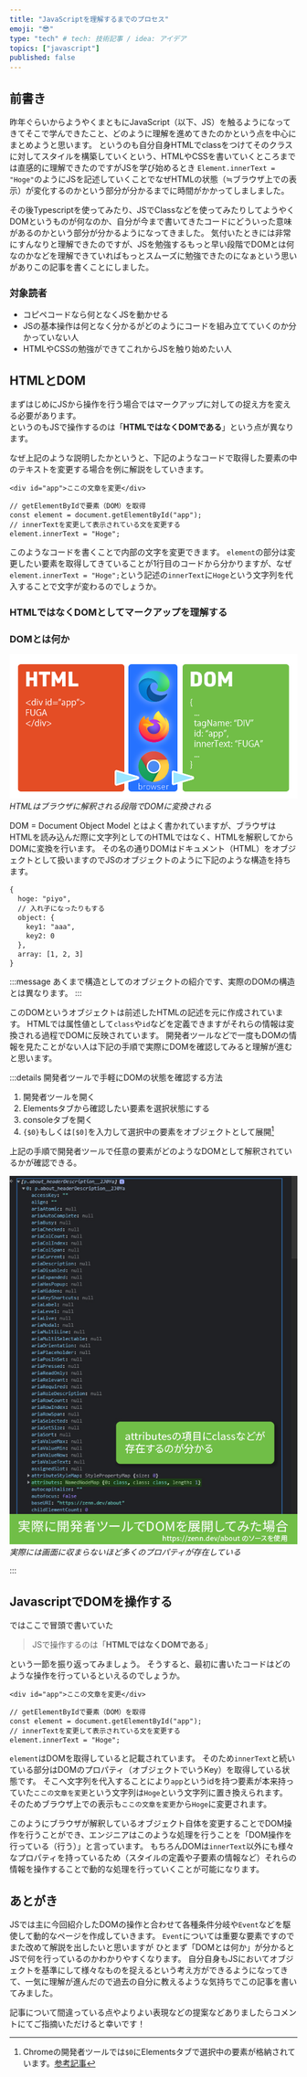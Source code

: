 ```yaml
---
title: "JavaScriptを理解するまでのプロセス"
emoji: "😎"
type: "tech" # tech: 技術記事 / idea: アイデア
topics: ["javascript"]
published: false
---
```


## 前書き

昨年ぐらいからようやくまともにJavaScript（以下、JS）を触るようになってきてそこで学んできたこと、どのように理解を進めてきたのかという点を中心にまとめようと思います。
というのも自分自身HTMLでclassをつけてそのクラスに対してスタイルを構築していくという、HTMLやCSSを書いていくところまでは直感的に理解できたのですがJSを学び始めるとき
`Element.innerText = "Hoge"`のようにJSを記述していくことでなぜHTMLの状態（≒ブラウザ上での表示）が変化するのかという部分が分かるまでに時間がかかってしましました。

その後Typescriptを使ってみたり、JSでClassなどを使ってみたりしてようやくDOMというものが何なのか、自分が今まで書いてきたコードにどういった意味があるのかという部分が分かるようになってきました。
気付いたときには非常にすんなりと理解できたのですが、JSを勉強するもっと早い段階でDOMとは何なのかなどを理解できていればもっとスムーズに勉強できたのになぁという思いがありこの記事を書くことにしました。

### 対象読者

- コピペコードなら何となくJSを動かせる
- JSの基本操作は何となく分かるがどのようにコードを組み立てていくのか分かっていない人
- HTMLやCSSの勉強ができてこれからJSを触り始めたい人

## HTMLとDOM

まずはじめにJSから操作を行う場合ではマークアップに対しての捉え方を変える必要があります。  
というのもJSで操作するのは「**HTMLではなくDOMである**」という点が異なります。

なぜ上記のような説明したかというと、下記のようなコードで取得した要素の中のテキストを変更する場合を例に解説をしていきます。

```html:HTML
<div id="app">ここの文章を変更</div>
```

```js:javascript
// getElementByIdで要素（DOM）を取得
const element = document.getElementById("app");
// innerTextを変更して表示されている文を変更する
element.innerText = "Hoge";
```

このようなコードを書くことで内部の文字を変更できます。
`element`の部分は変更したい要素を取得してきていることが1行目のコードから分かりますが、なぜ`element.innerText = "Hoge";`という記述の`innerText`に`Hoge`という文字列を代入することで文字が変わるのでしょうか。

### HTMLではなくDOMとしてマークアップを理解する

### DOMとは何か

![](/images/articles/what-is-javascript/dom.png)
*HTMLはブラウザに解釈される段階でDOMに変換される*

DOM = Document Object Model
とはよく書かれていますが、ブラウザはHTMLを読み込んだ際に文字列としてのHTMLではなく、HTMLを解釈してからDOMに変換を行います。
その名の通りDOMはドキュメント（HTML）をオブジェクトとして扱いますのでJSのオブジェクトのように下記のような構造を持ちます。

```js:javascript
{
  hoge: "piyo",
  // 入れ子になったりもする
  object: {
    key1: "aaa",
    key2: 0
  },
  array: [1, 2, 3]
}
```

:::message
あくまで構造としてのオブジェクトの紹介です、実際のDOMの構造とは異なります。
:::

このDOMというオブジェクトは前述したHTMLの記述を元に作成されています。
HTMLでは属性値として`class`や`id`などを定義できますがそれらの情報は変換される過程でDOMに反映されています。
開発者ツールなどで一度もDOMの情報を見たことがない人は下記の手順で実際にDOMを確認してみると理解が進むと思います。

:::details 開発者ツールで手軽にDOMの状態を確認する方法

1. 開発者ツールを開く
2. Elementsタブから確認したい要素を選択状態にする
3. consoleタブを開く
4. `{$0}`もしくは`[$0]`を入力して選択中の要素をオブジェクトとして展開[^1]

[^1]: Chromeの開発者ツールでは`$0`にElementsタブで選択中の要素が格納されています。[参考記事](https://qiita.com/Tsuyoshi84/items/4ada593c76b0a1339b6e#%E7%9B%B4%E8%BF%91%E3%81%AB%E9%81%B8%E6%8A%9E%E3%81%97%E3%81%9F%E8%A6%81%E7%B4%A0%E3%81%AE%E5%8F%82%E7%85%A7)

上記の手順で開発者ツールで任意の要素がどのようなDOMとして解釈されているかが確認できる。

![実際に開発者ツールでDOMを展開した場合、attributesの項目にclassなどが表示されている](/images/articles/what-is-javascript/dom-on-devtool.jpg)
*実際には画面に収まらないほど多くのプロパティが存在している*

:::

## JavascriptでDOMを操作する

ではここで冒頭で書いていた
> JSで操作するのは「**HTMLではなくDOMである**」

という一節を振り返ってみましょう。
そうすると、最初に書いたコードはどのような操作を行っているといえるのでしょうか。

```html:HTML
<div id="app">ここの文章を変更</div>
```

```js:Javascript
// getElementByIdで要素（DOM）を取得
const element = document.getElementById("app");
// innerTextを変更して表示されている文を変更する
element.innerText = "Hoge";
```

`element`はDOMを取得していると記載されています。
そのため`innerText`と続いている部分はDOMのプロパティ（オブジェクトでいうKey）を取得している状態です。
そこへ文字列を代入することにより`app`というidを持つ要素が本来持っていた`ここの文章を変更`という文字列は`Hoge`という文字列に置き換えられます。
そのためブラウザ上での表示も`ここの文章を変更`から`Hoge`に変更されます。

このようにブラウザが解釈しているオブジェクト自体を変更することでDOM操作を行うことができ、エンジニアはこのような処理を行うことを「DOM操作を行っている（行う）」と言っています。
もちろんDOMは`innerText`以外にも様々なプロパティを持っているため（スタイルの定義や子要素の情報など）それらの情報を操作することで動的な処理を行っていくことが可能になります。

## あとがき

JSでは主に今回紹介したDOMの操作と合わせて各種条件分岐や`Event`などを駆使して動的なページを作成していきます。
`Event`については重要な要素ですのでまた改めて解説を出したいと思いますが
ひとまず「DOMとは何か」が分かるとJSで何を行っているのかわかりやすくなります。
自分自身もJSにおいてオブジェクトを基準にして様々なものを捉えるという考え方ができるようになってきて、一気に理解が進んだので過去の自分に教えるような気持ちでこの記事を書いてみました。

記事について間違っている点やよりよい表現などの提案などありましたらコメントにてご指摘いただけると幸いです！
